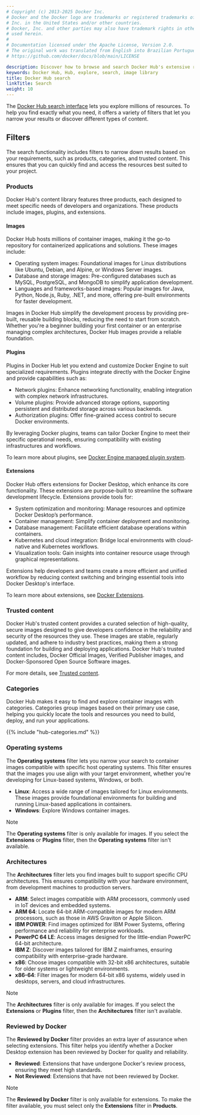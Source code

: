 ```yaml
---
# Copyright (c) 2013-2025 Docker Inc.
# Docker and the Docker logo are trademarks or registered trademarks of Docker,
# Inc. in the United States and/or other countries.
# Docker, Inc. and other parties may also have trademark rights in other terms
# used herein.
#
# Documentation licensed under the Apache License, Version 2.0.
# The original work was translated from English into Brazilian Portuguese.
# https://github.com/docker/docs/blob/main/LICENSE

description: Discover how to browse and search Docker Hub's extensive resources.
keywords: Docker Hub, Hub, explore, search, image library
title: Docker Hub search
linkTitle: Search
weight: 10
---
```

The [Docker Hub search interface](https://hub.docker.com/search) lets you
explore millions of resources. To help you find exactly what you need, it offers
a variety of filters that let you narrow your results or discover different
types of content.

## Filters

The search functionality includes filters to narrow down
results based on your requirements, such as products, categories, and trusted
content. This ensures that you can quickly find and access the resources best
suited to your project.

### Products

Docker Hub's content library features three products, each designed to meet
specific needs of developers and organizations. These products include images,
plugins, and extensions.

#### Images

Docker Hub hosts millions of container images, making it the go-to repository
for containerized applications and solutions. These images include:

- Operating system images: Foundational images for Linux distributions like
  Ubuntu, Debian, and Alpine, or Windows Server images.
- Database and storage images: Pre-configured databases such as MySQL,
  PostgreSQL, and MongoDB to simplify application development.
- Languages and frameworks-based images: Popular images for Java, Python,
  Node.js, Ruby, .NET, and more, offering pre-built environments for faster
  development.

Images in Docker Hub simplify the development process by providing pre-built,
reusable building blocks, reducing the need to start from scratch. Whether
you're a beginner building your first container or an enterprise managing
complex architectures, Docker Hub images provide a reliable foundation.

#### Plugins

Plugins in Docker Hub let you extend and customize Docker Engine to suit
specialized requirements. Plugins integrate directly with the Docker Engine and
provide capabilities such as:

- Network plugins: Enhance networking functionality, enabling integration with
  complex network infrastructures.
- Volume plugins: Provide advanced storage options, supporting persistent and
  distributed storage across various backends.
- Authorization plugins: Offer fine-grained access control to secure Docker
  environments.

By leveraging Docker plugins, teams can tailor Docker Engine to meet their
specific operational needs, ensuring compatibility with existing infrastructures
and workflows.

To learn more about plugins, see [Docker Engine managed plugin
system](/manuals/engine/extend/_index.md).

#### Extensions

Docker Hub offers extensions for Docker Desktop, which enhance its core
functionality. These extensions are purpose-built to streamline the software
development lifecycle. Extensions provide tools for:

- System optimization and monitoring: Manage resources and optimize Docker
  Desktop’s performance.
- Container management: Simplify container deployment and monitoring.
- Database management: Facilitate efficient database operations within
  containers.
- Kubernetes and cloud integration: Bridge local environments with cloud-native
  and Kubernetes workflows.
- Visualization tools: Gain insights into container resource usage through
  graphical representations.

Extensions help developers and teams create a more efficient and unified
workflow by reducing context switching and bringing essential tools into Docker
Desktop's interface.

To learn more about extensions, see [Docker
Extensions](/manuals/extensions/_index.md).

### Trusted content

Docker Hub's trusted content provides a curated selection of high-quality,
secure images designed to give developers confidence in the reliability and
security of the resources they use. These images are stable, regularly updated,
and adhere to industry best practices, making them a strong foundation for
building and deploying applications. Docker Hub's trusted content includes,
Docker Official Images, Verified Publisher images, and Docker-Sponsored Open
Source Software images.

For more details, see [Trusted content](./trusted-content.md).

### Categories

Docker Hub makes it easy to find and explore container images with categories.
Categories group images based on their primary use case, helping you quickly
locate the tools and resources you need to build, deploy, and run your
applications.

{{% include "hub-categories.md" %}}

### Operating systems

The **Operating systems** filter lets you narrow your search to container
images compatible with specific host operating systems. This filter ensures that
the images you use align with your target environment, whether you're developing
for Linux-based systems, Windows, or both.

- **Linux**: Access a wide range of images tailored for Linux environments.
  These images provide foundational environments for building and running
  Linux-based applications in containers.
- **Windows**: Explore Windows container images.

> [!NOTE]
>
> The **Operating systems** filter is only available for images. If you select
> the **Extensions** or **Plugins** filter, then the **Operating systems**
> filter isn't available.

### Architectures

The **Architectures** filter lets you find images built to support specific CPU
architectures. This ensures compatibility with your hardware environment, from
development machines to production servers.

- **ARM**: Select images compatible with ARM processors, commonly used in IoT
  devices and embedded systems.
- **ARM 64**: Locate 64-bit ARM-compatible images for modern ARM processors,
  such as those in AWS Graviton or Apple Silicon.
- **IBM POWER**: Find images optimized for IBM Power Systems, offering
  performance and reliability for enterprise workloads.
- **PowerPC 64 LE**: Access images designed for the little-endian PowerPC 64-bit
  architecture.
- **IBM Z**: Discover images tailored for IBM Z mainframes, ensuring
  compatibility with enterprise-grade hardware.
- **x86**: Choose images compatible with 32-bit x86 architectures, suitable for
  older systems or lightweight environments.
- **x86-64**: Filter images for modern 64-bit x86 systems, widely used in
  desktops, servers, and cloud infrastructures.

> [!NOTE]
>
> The **Architectures** filter is only available for images. If you select the
> **Extensions** or **Plugins** filter, then the **Architectures** filter isn't
> available.

### Reviewed by Docker

The **Reviewed by Docker** filter provides an extra layer of assurance when
selecting extensions. This filter helps you identify whether a Docker Desktop
extension has been reviewed by Docker for quality and reliability.

- **Reviewed**: Extensions that have undergone Docker's review process, ensuring
  they meet high standards.
- **Not Reviewed**: Extensions that have not been reviewed by Docker.

> [!NOTE]
>
> The **Reviewed by Docker** filter is only available for extensions. To make
> the filter available, you must select only the **Extensions** filter in **Products**.
